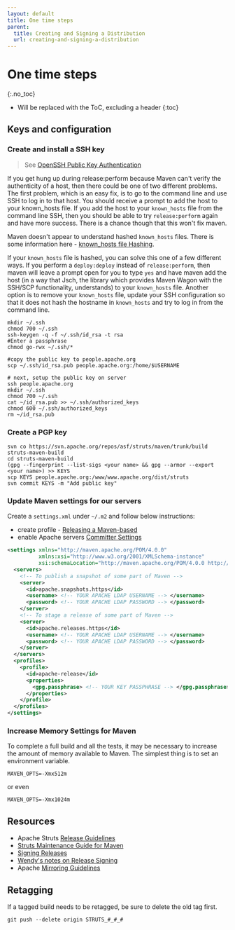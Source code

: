 ```yaml
---
layout: default
title: One time steps
parent:
  title: Creating and Signing a Distribution
  url: creating-and-signing-a-distribution
---
```


# One time steps
{:.no_toc}

* Will be replaced with the ToC, excluding a header
{:toc}

## Keys and configuration

### Create and install a SSH key

> See [OpenSSH Public Key Authentication](http://sial.org/howto/openssh/publickey-auth/)

If you get hung up during release:perform because Maven can't verify the authenticity of a host, then there could be 
one of two  different problems. The first problem, which is an easy fix, is to go to the command line and use SSH 
to log in to that host. You should receive a prompt to add the host to your known_hosts file. If you add the host 
to your `known_hosts` file from the command line  SSH, then you should be able to try `release:perform` again 
and have more success. There is a chance though that this won't fix maven.

Maven doesn't appear to understand hashed `known_hosts` files. There is some information here - [known_hosts file Hashing](http://itso.iu.edu/Hashing_the_OpenSSH_known__hosts_File). 

If your `known_hosts` file is hashed, you can solve this one of a few different ways. If you perform a `deploy:deploy` 
instead of `release:perform`, then maven will leave a prompt open for you to type `yes` and have maven add the host 
(in a way that Jsch, the library which provides Maven Wagon with the SSH/SCP functionality, understands) 
to your `known_hosts` file. Another option is to remove your `known_hosts` file, update your SSH configuration so that 
it does not hash the hostname in `known_hosts` and try to log in from the command line. 

```
mkdir ~/.ssh
chmod 700 ~/.ssh
ssh-keygen -q -f ~/.ssh/id_rsa -t rsa
#Enter a passphrase
chmod go-rwx ~/.ssh/*

#copy the public key to people.apache.org
scp ~/.ssh/id_rsa.pub people.apache.org:/home/$USERNAME

# next, setup the public key on server
ssh people.apache.org
mkdir ~/.ssh
chmod 700 ~/.ssh
cat ~/id_rsa.pub >> ~/.ssh/authorized_keys
chmod 600 ~/.ssh/authorized_keys
rm ~/id_rsa.pub
```

### Create a PGP key

```
svn co https://svn.apache.org/repos/asf/struts/maven/trunk/build struts-maven-build
cd struts-maven-build
(gpg --fingerprint --list-sigs <your name> && gpg --armor --export <your name>) >> KEYS
scp KEYS people.apache.org:/www/www.apache.org/dist/struts
svn commit KEYS -m "Add public key"
```

### Update Maven settings for our servers

Create a `settings.xml` under `~/.m2` and follow below instructions:
- create profile - [Releasing a Maven-based](http://maven.apache.org/developers/release/apache-release.html\#Prerequisites)
- enable Apache servers [Committer Settings](http://maven.apache.org/developers/committer-settings.html)

```xml
<settings xmlns="http://maven.apache.org/POM/4.0.0"
          xmlns:xsi="http://www.w3.org/2001/XMLSchema-instance"
          xsi:schemaLocation="http://maven.apache.org/POM/4.0.0 http://maven.apache.org/xsd/settings-1.0.0.xsd">
  <servers>
    <!-- To publish a snapshot of some part of Maven -->
    <server>
      <id>apache.snapshots.https</id>
      <username> <!-- YOUR APACHE LDAP USERNAME --> </username>
      <password> <!-- YOUR APACHE LDAP PASSWORD --> </password>
    </server>
    <!-- To stage a release of some part of Maven -->
    <server>
      <id>apache.releases.https</id>
      <username> <!-- YOUR APACHE LDAP USERNAME --> </username>
      <password> <!-- YOUR APACHE LDAP PASSWORD --> </password>
    </server>
  </servers>
  <profiles>
    <profile>
      <id>apache-release</id>
      <properties>
        <gpg.passphrase> <!-- YOUR KEY PASSPHRASE --> </gpg.passphrase>
      </properties>
    </profile>
  </profiles>
</settings>
```

### Increase Memory Settings for Maven

To complete a full build and all the tests, it may be necessary to increase the amount of memory available to Maven. 
The simplest thing is to set an environment variable.

```
MAVEN_OPTS=-Xmx512m
```

or even 

```
MAVEN_OPTS=-Xmx1024m
```

## Resources

- Apache Struts [Release Guidelines](http://struts.apache.org/releases.html\#Releases)
- [Struts Maintenance Guide for Maven ](http://wiki.apache.org/struts/StrutsMaintenanceMaven)
- [Signing Releases](http://apache.org/dev/release-signing.html)
- [Wendy's notes on Release Signing](http://wiki.wsmoak.net/cgi-bin/wiki.pl?ReleaseSigning)
- Apache [Mirroring Guidelines](http://apache.org/dev/mirrors.html)

## Retagging

If a tagged build needs to be retagged, be sure to delete the old tag first.

```
git push --delete origin STRUTS_#_#_#
```
